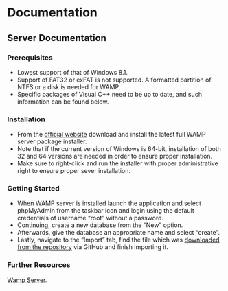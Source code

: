 # Documentation 

## Server Documentation

### Prerequisites
* Lowest support of that of Windows 8.1.
* Support of FAT32 or exFAT is not supported. A formatted partition of NTFS or a disk is needed for WAMP.
* Specific packages of Visual C++ need to be up to date, and such information can be found below.

### Installation 
* From the [official website](https://wampserver.aviatechno.net/?lang=en&prerequis=afficher) download and install the latest full WAMP server package installer.
* Note that if the current version of Windows is 64-bit, installation of both 32 and 64 versions are needed in order to ensure proper installation.
* Make sure to right-click and run the installer with proper administrative right to ensure proper sever installation.

### Getting Started
* When WAMP server is installed launch the application and select phpMyAdmin from the taskbar icon and login using the default credentials of username “root” without a password.
* Continuing, create a new database from the “New” option.
* Afterwards, give the database an appropriate name and select “create”.
* Lastly, navigate to the “Import” tab, find the file which was [downloaded from the repository](https://github.com/konstantinosy/Agile/blob/main/agileDB.sql) via GitHub and finish importing it.

### Further Resources
[Wamp Server](https://wampserver.aviatechno.net/?lang=en&prerequis=afficher).

